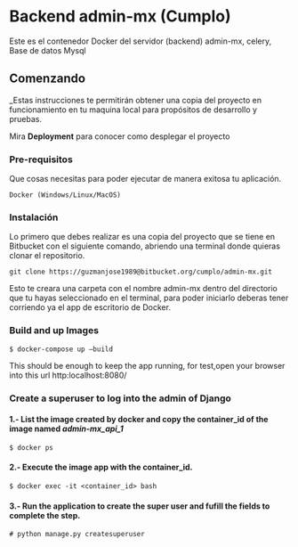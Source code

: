 # Backend admin-mx (Cumplo)

Este es el contenedor Docker del servidor (backend) admin-mx, celery, Base de datos Mysql

## Comenzando 

_Estas instrucciones te permitirán obtener una copia del proyecto en funcionamiento en tu maquina local para propósitos de desarrollo y pruebas.

Mira **Deployment** para conocer como desplegar el proyecto

### Pre-requisitos 
Que cosas necesitas para poder ejecutar de manera exitosa tu aplicación.

```
Docker (Windows/Linux/MacOS)
```

### Instalación
Lo  primero que debes realizar es una copia del proyecto que se tiene en Bitbucket con el siguiente comando, abriendo una terminal donde quieras clonar el repositorio.

```
git clone https://guzmanjose1989@bitbucket.org/cumplo/admin-mx.git
```

Esto te creara una carpeta con el nombre admin-mx dentro del directorio que tu hayas seleccionado en el terminal, para poder iniciarlo deberas tener corriendo ya el app de escritorio de Docker.

### Build and up Images

```
$ docker-compose up —build
```

This should be enough to keep the app running, for test,open your browser into this url http:localhost:8080/

### Create a superuser to log into the admin of Django

#### 1.- List the image created by docker and copy the container_id of the image named ***admin-mx_api_1***

```
$ docker ps
```

#### 2.- Execute the image app with the container_id.

```
$ docker exec -it <container_id> bash
```

#### 3.- Run the application to create the super user and fufill the fields to complete the step.


```
# python manage.py createsuperuser 
```


